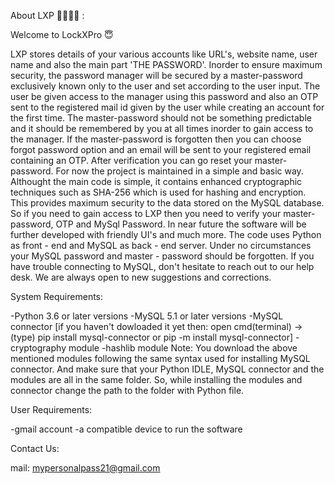 About LXP 🙋‍♂️🙋‍♀️ :

Welcome to LockXPro 😇 

LXP stores details of your various accounts like URL's, website name, user name and also the main part 'THE PASSWORD'.
Inorder to ensure maximum security, the password manager will be secured by a master-password exclusively known only to the user 
and set according to the user input. The user be given access to the manager using this password and also an OTP sent to the registered
mail id given by the user while creating an account for the first time. The master-password should not be something predictable and it 
should be remembered by you at all times inorder to gain access to the manager. If the master-password is forgotten then you can 
choose forgot password option and an email will be sent to your registered email containing an OTP. After verification you can go reset your master-password.
For now the project is maintained in a simple and basic way. Althought the main code is simple, it contains enhanced cryptographic techniques such as SHA-256 
which is used for hashing and encryption. This provides maximum security to the data stored on the MySQL database.
So if you need to gain access to LXP then you need to verify your master-password, OTP and MySql Password.
In near future the software will be further developed with friendly UI's and much more.
The code uses Python as front - end and MySQL as back - end server. 
Under no circumstances your MySQL password and  master - password should be forgotten. If you have trouble connecting to MySQL, don't hesitate to reach out to our help desk. 
We are always open to new suggestions and corrections.

System Requirements:

-Python 3.6 or later versions
-MySQL 5.1 or later versions
-MySQL connector [if you haven't dowloaded it yet then: open cmd(terminal) -> (type) pip install mysql-connector or pip -m install mysql-connector]
-cryptography module
-hashlib module
Note: You download the above mentioned modules following the same syntax used for installing MySQL connector. And make sure that your Python IDLE, MySQL connector and the modules are all in the same folder. So, while installing the modules and connector change the path to the folder with Python file.

User Requirements:

-gmail account
-a compatible device to run the software

Contact Us:

mail: mypersonalpass21@gmail.com
